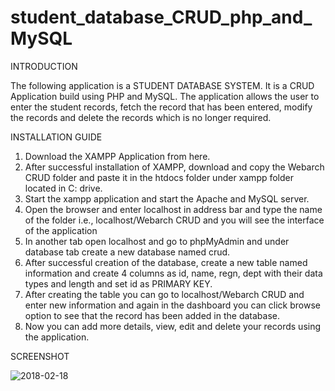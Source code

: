 # student_database_CRUD_php_and_MySQL
INTRODUCTION

The following application is a STUDENT DATABASE SYSTEM. It is a CRUD Application build using PHP and MySQL. The application allows the user to enter the student records, fetch the record that has been entered, modify the records and delete the records which is no longer required.

INSTALLATION GUIDE
1.	Download the XAMPP Application from here.
2.	After successful installation of XAMPP, download and copy the Webarch CRUD folder and paste it in the htdocs folder under xampp folder located in C: drive.
3.	Start the xampp application and start the Apache and MySQL server.
4.	Open the browser and enter localhost  in address bar and type the name of the folder i.e., localhost/Webarch CRUD and you will see the interface of the application
5.	In another tab open localhost and go to phpMyAdmin and under database tab create a new database named crud.
6.	After successful creation of the database, create a new table named information and create 4 columns as id, name, regn, dept with their data types and length and set id as PRIMARY KEY.
7.	After creating the table you can go to localhost/Webarch CRUD and enter new information and again in the dashboard you can click browse option to see that the record has been added in the database.
8.	Now you can add more details, view, edit and delete your records using the application.


SCREENSHOT

![2018-02-18](https://user-images.githubusercontent.com/30840221/36349150-4d6f7b28-14a6-11e8-8f0a-7140f8f58cf0.png)
